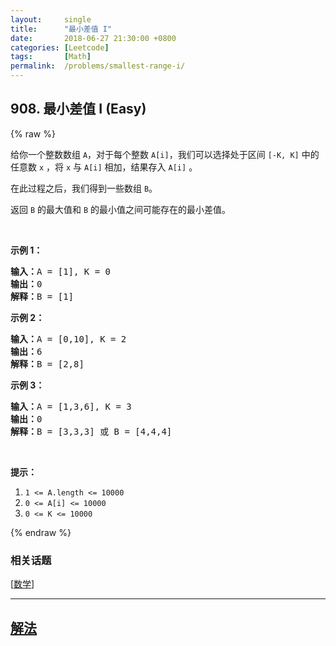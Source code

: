```yaml
---
layout:     single
title:      "最小差值 I"
date:       2018-06-27 21:30:00 +0800
categories: [Leetcode]
tags:       [Math]
permalink:  /problems/smallest-range-i/
---
```


## 908. 最小差值 I (Easy)

{% raw %}

<p>给你一个整数数组 <code>A</code>，对于每个整数 <code>A[i]</code>，我们可以选择处于区间 <code>[-K, K]</code> 中的任意数 <code>x</code> ，将&nbsp;<code>x</code> 与 <code>A[i]</code> 相加，结果存入 <code>A[i]</code> 。</p>

<p>在此过程之后，我们得到一些数组&nbsp;<code>B</code>。</p>

<p>返回 <code>B</code>&nbsp;的最大值和 <code>B</code>&nbsp;的最小值之间可能存在的最小差值。</p>

<p>&nbsp;</p>

<ol>
</ol>

<p><strong>示例 1：</strong></p>

<pre><strong>输入：</strong>A = [1], K = 0
<strong>输出：</strong>0
<strong>解释：</strong>B = [1]
</pre>

<p><strong>示例 2：</strong></p>

<pre><strong>输入：</strong>A = [0,10], K = 2
<strong>输出：</strong>6
<strong>解释：</strong>B = [2,8]
</pre>

<p><strong>示例 3：</strong></p>

<pre><strong>输入：</strong>A = [1,3,6], K = 3
<strong>输出：</strong>0
<strong>解释：</strong>B = [3,3,3] 或 B = [4,4,4]
</pre>

<p>&nbsp;</p>

<p><strong>提示：</strong></p>

<ol>
	<li><code>1 &lt;= A.length &lt;= 10000</code></li>
	<li><code>0 &lt;= A[i] &lt;= 10000</code></li>
	<li><code>0 &lt;= K &lt;= 10000</code></li>
</ol>

{% endraw %}

### 相关话题
  [[数学](https://github.com/openset/leetcode/tree/master/tag/math/README.md)]

---

## [解法](https://github.com/openset/leetcode/tree/master/problems/smallest-range-i)
